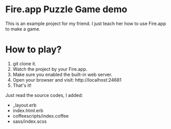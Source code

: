 # Fire.app Puzzle Game demo

This is an example project for my friend. I just teach her how to use Fire.app to make a game.

# How to play?

1. git clone it.
2. Watch the project by your Fire.app.
3. Make sure you enabled the built-in web server.
4. Open your browser and visit: http://localhost:24681
5. That's it!

Just read the source codes, I added:

- _layout.erb
- index.html.erb
- coffeescripts/index.coffee
- sass/index.scss
